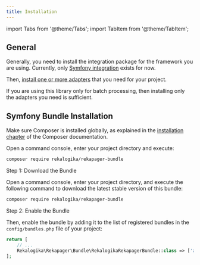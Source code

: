 ```yaml
---
title: Installation
---
```


import Tabs from '@theme/Tabs';
import TabItem from '@theme/TabItem';

## General

Generally, you need to install the integration package for the framework you are
using. Currently, only [Symfony integration](#symfony-bundle-installation)
exists for now.

Then, [install one or more adapters](adapters) that you need for
your project.

If you are using this library only for batch processing, then installing only
the adapters you need is sufficient.

## Symfony Bundle Installation

Make sure Composer is installed globally, as explained in the [installation
chapter](https://getcomposer.org/doc/00-intro.md) of the Composer documentation.

<Tabs>
<TabItem value="flex" label="With Symfony Flex">

Open a command console, enter your project directory and execute:

```bash
composer require rekalogika/rekapager-bundle
```
</TabItem>

<TabItem value="noflex" label="Without Symfony Flex">

Step 1: Download the Bundle

Open a command console, enter your project directory, and execute the
following command to download the latest stable version of this bundle:

```bash
composer require rekalogika/rekapager-bundle
```

Step 2: Enable the Bundle

Then, enable the bundle by adding it to the list of registered bundles
in the `config/bundles.php` file of your project:

```php title="config/bundles.php"
return [
    // ...
    Rekalogika\Rekapager\Bundle\RekalogikaRekapagerBundle::class => ['all' => true],
];
```
</TabItem>
</Tabs>